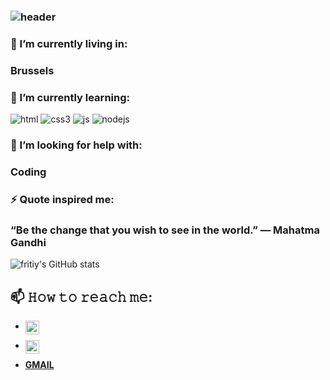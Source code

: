 ### ![header](https://capsule-render.vercel.app/api?type=Rounded&color=gradient&text=Hello-I'm-Firewyni&hight=500&fontSize=50&textBg=false)



###  🔭 I’m currently living in: 
  ###   Brussels
###  🌱 I’m currently learning:
   ![html](https://img.shields.io/badge/html5%20-%23E34F26.svg?&style=for-the-badge&logo=html5&logoColor=white)
   ![css3](https://img.shields.io/badge/css3%20-%231572B6.svg?&style=for-the-badge&logo=css3&logoColor=white)
   ![js](https://img.shields.io/badge/javascript%20-%23323330.svg?&style=for-the-badge&logo=javascript&logoColor=%23F7DF1E)
   ![nodejs](https://img.shields.io/badge/node.js%20-%2343853D.svg?&style=for-the-badge&logo=node.js&logoColor=white)
###  🤔 I’m looking for help with: 
###   Coding
###  ⚡ Quote inspired me: 
###   “Be the change that you wish to see in the world.”  ― Mahatma Gandhi
               

![fritiy's GitHub stats](https://github-readme-stats.vercel.app/api?username=firity&show_icons=true&theme=radical)


## 📫 𝙷𝚘𝚠 𝚝𝚘 𝚛𝚎𝚊𝚌𝚑 𝚖𝚎:

* <a href="https://twitter.com/FRITIY">
  <img align="left" alt="FRITIY| Twitter" width="22px" src="https://raw.githubusercontent.com/peterthehan/peterthehan/master/assets/twitter.svg" />
</a>

* <a href="https://www.linkedin.com/in/firewyni getahun/">
  <img align="left" alt="firewyni getahun's LinkedIN" width="22px" src="https://raw.githubusercontent.com/peterthehan/peterthehan/master/assets/linkedin.svg" />
</a>

* **[GMAIL](firewynigetahun@gmail.com)**
